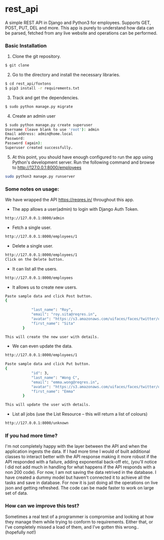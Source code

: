 # rest_api
A simple REST API in Django and Python3 for employees. Supports GET, POST, PUT, DEL and more. This app is purely to understand how data can be parsed, fetched from any live website and operations can be performed.

### Basic Installation

1. Clone the git repository.
```bash
$ git clone 
```

2. Go to the directory and install the necessary libraries.
```bash
$ cd rest_api/foxtons
$ pip3 install -r requirements.txt
```

3. Track and get the dependencies.
```bash
$ sudo python manage.py migrate
```

4. Create an admin user
```bash
$ sudo python manage.py create superuser
Username (leave blank to use 'root'): admin
Email address: admin@home.local
Password:
Password (again):
Superuser created successfully.
```

5. At this point, you should have enough configured to run the app using Python's development server. Run the following command and browse to http://127.0.0.1:8000/employees
```bash
sudo python3 manage.py runserver 
```

### Some notes on usage:

We have wrapped the API https://reqres.in/ throughout this app.

* The app allows a user(admin) to login with Django Auth Token.
```bash
http://127.0.0.1:8000/admin
```

* Fetch a single user.
```bash
http://127.0.0.1:8000/employees/1
```

* Delete a single user.
```bash
http://127.0.0.1:8000/employees/1
Click on the Delete button.
```

* It can list all the users. 
```bash
http://127.0.0.1:8000/employees 
```

* It allows us to create new users.
```bash
Paste sample data and click Post button.
{
            
            "last_name": "Roy",
            "email": "roy.sita@reqres.in",
            "avatar": "https://s3.amazonaws.com/uifaces/faces/twitter/olegpogodaev/1283.jpg",
            "first_name": "Sita"
        }

This will create the new user with details.
```

* We can even update the data.
```bash
http://127.0.0.1:8000/employees/1

Paste sample data and click Put button.
{
            "id": 3,
            "last_name": "Wong C",
            "email": "emma.wong@reqres.in",
            "avatar": "https://s3.amazonaws.com/uifaces/faces/twitter/olegpogodaev/128.jpg",
            "first_name": "Emma"
        }

This will update the user with details.
```

* List all jobs (use the List Resource – this will return a list of colours)
```bash
http://127.0.0.1:8000/unknown
```

### If you had more time?
I'm not completely happy with the layer between the API and when the application ingests the data. If I had more time I 
would of built additional classes to interact better with the API response making it more robust if the API responded 
with a failure, adding exponential back-off etc, (you'll notice I did not add much in handling for what happens if the API 
responds with a non 200 code). For now, I am not saving the data retrived in the database. I have created a dummy model but haven't connected it to achieve all the tasks and save in database. For now it is just doing all the operations on live json and getting refreshed.
The code can be made faster to work on large set of data. 

### How can we improve this test?
Sometimes a real test of a programmer is compromise and looking at how they manage them while trying to conform to requirements. Either that, or I've completely missed a load of them, and I've gotten this wrong.. (hopefully not!)
